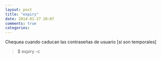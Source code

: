 ```yaml
---
layout: post
title: "expiry"
date: 2014-01-27 20:07
comments: true
categories: 
---
```

Chequea cuando caducan las contraseñas de usuario [si son temporales]

>$ expiry -c

